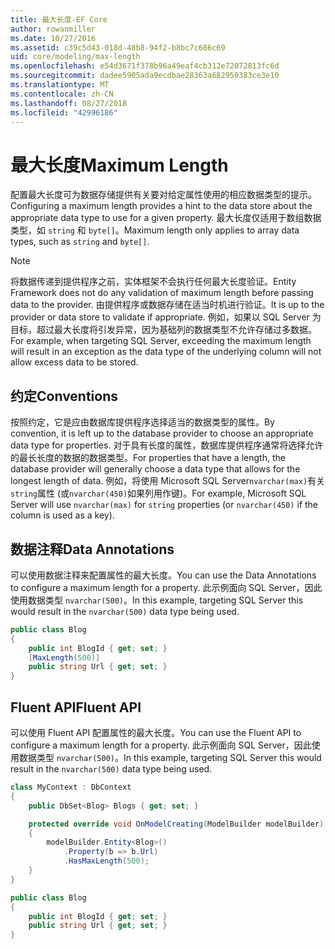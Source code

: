 ```yaml
---
title: 最大长度-EF Core
author: rowanmiller
ms.date: 10/27/2016
ms.assetid: c39c5d43-018d-48b8-94f2-b8bc7c686c69
uid: core/modeling/max-length
ms.openlocfilehash: e54d3671f378b96a49eaf4cb312e72072813fc6d
ms.sourcegitcommit: dadee5905ada9ecdbae28363a682950383ce3e10
ms.translationtype: MT
ms.contentlocale: zh-CN
ms.lasthandoff: 08/27/2018
ms.locfileid: "42996186"
---
```

# <a name="maximum-length"></a><span data-ttu-id="97f6e-102">最大长度</span><span class="sxs-lookup"><span data-stu-id="97f6e-102">Maximum Length</span></span>

<span data-ttu-id="97f6e-103">配置最大长度可为数据存储提供有关要对给定属性使用的相应数据类型的提示。</span><span class="sxs-lookup"><span data-stu-id="97f6e-103">Configuring a maximum length provides a hint to the data store about the appropriate data type to use for a given property.</span></span> <span data-ttu-id="97f6e-104">最大长度仅适用于数组数据类型，如 `string` 和 `byte[]`。</span><span class="sxs-lookup"><span data-stu-id="97f6e-104">Maximum length only applies to array data types, such as `string` and `byte[]`.</span></span>

> [!NOTE]  
> <span data-ttu-id="97f6e-105">将数据传递到提供程序之前，实体框架不会执行任何最大长度验证。</span><span class="sxs-lookup"><span data-stu-id="97f6e-105">Entity Framework does not do any validation of maximum length before passing data to the provider.</span></span> <span data-ttu-id="97f6e-106">由提供程序或数据存储在适当时机进行验证。</span><span class="sxs-lookup"><span data-stu-id="97f6e-106">It is up to the provider or data store to validate if appropriate.</span></span> <span data-ttu-id="97f6e-107">例如，如果以 SQL Server 为目标，超过最大长度将引发异常，因为基础列的数据类型不允许存储过多数据。</span><span class="sxs-lookup"><span data-stu-id="97f6e-107">For example, when targeting SQL Server, exceeding the maximum length will result in an exception as the data type of the underlying column will not allow excess data to be stored.</span></span>

## <a name="conventions"></a><span data-ttu-id="97f6e-108">约定</span><span class="sxs-lookup"><span data-stu-id="97f6e-108">Conventions</span></span>

<span data-ttu-id="97f6e-109">按照约定，它是应由数据库提供程序选择适当的数据类型的属性。</span><span class="sxs-lookup"><span data-stu-id="97f6e-109">By convention, it is left up to the database provider to choose an appropriate data type for properties.</span></span> <span data-ttu-id="97f6e-110">对于具有长度的属性，数据库提供程序通常将选择允许的最长长度的数据的数据类型。</span><span class="sxs-lookup"><span data-stu-id="97f6e-110">For properties that have a length, the database provider will generally choose a data type that allows for the longest length of data.</span></span> <span data-ttu-id="97f6e-111">例如，将使用 Microsoft SQL Server`nvarchar(max)`有关`string`属性 (或`nvarchar(450)`如果列用作键)。</span><span class="sxs-lookup"><span data-stu-id="97f6e-111">For example, Microsoft SQL Server will use `nvarchar(max)` for `string` properties (or `nvarchar(450)` if the column is used as a key).</span></span>

## <a name="data-annotations"></a><span data-ttu-id="97f6e-112">数据注释</span><span class="sxs-lookup"><span data-stu-id="97f6e-112">Data Annotations</span></span>

<span data-ttu-id="97f6e-113">可以使用数据注释来配置属性的最大长度。</span><span class="sxs-lookup"><span data-stu-id="97f6e-113">You can use the Data Annotations to configure a maximum length for a property.</span></span> <span data-ttu-id="97f6e-114">此示例面向 SQL Server，因此使用数据类型 `nvarchar(500)`。</span><span class="sxs-lookup"><span data-stu-id="97f6e-114">In this example, targeting SQL Server this would result in the `nvarchar(500)` data type being used.</span></span>

<!-- [!code-csharp[Main](samples/core/Modeling/DataAnnotations/Samples/MaxLength.cs?highlight=4)] -->
``` csharp
public class Blog
{
    public int BlogId { get; set; }
    [MaxLength(500)]
    public string Url { get; set; }
}
```

## <a name="fluent-api"></a><span data-ttu-id="97f6e-115">Fluent API</span><span class="sxs-lookup"><span data-stu-id="97f6e-115">Fluent API</span></span>

<span data-ttu-id="97f6e-116">可以使用 Fluent API 配置属性的最大长度。</span><span class="sxs-lookup"><span data-stu-id="97f6e-116">You can use the Fluent API to configure a maximum length for a property.</span></span> <span data-ttu-id="97f6e-117">此示例面向 SQL Server，因此使用数据类型 `nvarchar(500)`。</span><span class="sxs-lookup"><span data-stu-id="97f6e-117">In this example, targeting SQL Server this would result in the `nvarchar(500)` data type being used.</span></span>

<!-- [!code-csharp[Main](samples/core/Modeling/FluentAPI/Samples/MaxLength.cs?highlight=7,8,9)] -->
``` csharp
class MyContext : DbContext
{
    public DbSet<Blog> Blogs { get; set; }

    protected override void OnModelCreating(ModelBuilder modelBuilder)
    {
        modelBuilder.Entity<Blog>()
            .Property(b => b.Url)
            .HasMaxLength(500);
    }
}

public class Blog
{
    public int BlogId { get; set; }
    public string Url { get; set; }
}
```
